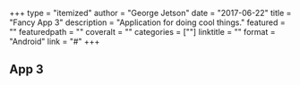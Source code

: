 +++
type = "itemized"
author = "George Jetson"
date = "2017-06-22"
title = "Fancy App 3"
description = "Application for doing cool things."
featured = ""
featuredpath = ""
coveralt = ""
categories = [""]
linktitle = ""
format = "Android"
link = "#"
+++

## App 3
